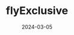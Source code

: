 ---  
layout: startup_page  
title: "flyExclusive"  
id: "flyexclusive.com"  
permalink: "/flyexclusiveflyexclusive.com03052024/"  
website: "https://www.flyexclusive.com/"  
funding_round: "Series A"  
funding_amount: "$25M"  
investors: "EnTrust Global"  
about: "flyExclusive is a vertically integrated, FAA-regulated operator of private jet experiences offering on-demand charter, Jet Club, and fractional ownership services globally. They boast one of the world's largest fleets of Cessna Citation aircraft and manage all aspects of the customer experience to ensure reliable and convenient private jet travel. Their in-house repair station further contributes to their vertically integrated model."  
markets: "Airlines and Aviation, Aerospace"  
hq: "Kinston, North Carolina, United States"  
founded_year: "2013"  
linkedin: "https://www.linkedin.com/company/flyexclusive"  
twitter: "https://twitter.com/flyExclusive_"  
instagram: ""  
facebook: "https://www.facebook.com/exclusivejets"  
crunchbase: "https://www.crunchbase.com/organization/fly-exclusive"  
pitchbook: "https://pitchbook.com/profiles/company/162139-15"  

date_display: "05-Mar-2024"  
date: "2024-03-05"

# SEO Optimization  
meta_title: "flyExclusive - Series A Funding ($25M)"  
meta_description: "flyExclusive, flyExclusive is a vertically integrated, FAA-regulated operator of private jet experiences offering on-demand charter, Jet Club, and fractional owners..."  
meta_keywords: "flyExclusive, Airlines and Aviation, Aerospace, Series A funding"  
canonical_url: "https://startup.projectstartups.com/flyexclusiveflyexclusive.com03052024/"  
---